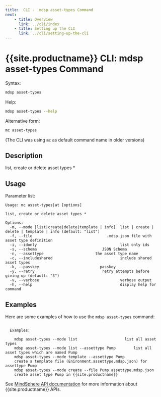 ```yaml
---
title:  CLI -  mdsp asset-types Command
next:
    - title: Overview
      link: ../cli/index
    - title: Setting up the CLI
      link: ../cli/setting-up-the-cli
---
```


# {{site.productname}} CLI: mdsp asset-types Command

Syntax:

```bash
mdsp asset-types
```

Help:

```bash
mdsp asset-types --help
```

Alternative form:

```bash
mc asset-types
```

(The CLI was using `mc` as default command name in older versions)

## Description

list, create or delete asset types *

## Usage

Parameter list:

```text
Usage: mc asset-types|at [options]

list, create or delete asset types *

Options:
  -m, --mode [list|create|delete|template | info]  list | create | delete | template | info (default: "list")
  -f, --file                                 .mdsp.json file with asset type definition
  -i, --idonly                                     list only ids
  -s, --schema                             JSON Schema
  -n, --assettype                       the asset type name
  -c, --includeshared                              include shared asset types
  -k, --passkey                           passkey
  -y, --retry                              retry attempts before giving up (default: "3")
  -v, --verbose                                    verbose output
  -h, --help                                       display help for command

```

## Examples

Here are some examples of how to use the `mdsp asset-types` command:

```text

  Examples:

    mdsp asset-types --mode list 					 list all asset types
    mdsp asset-types --mode list --assettype Pump		 list all asset types which are named Pump
    mdsp asset-types --mode template --assettype Pump 
	create a template file (Enironment.assettype.mdsp.json) for assettype Pump
    mdsp asset-types --mode create --file Pump.assettype.mdsp.json 
	create asset type Pump in {{site.productname}}

```

See [MindSphere API documentation](https://documentation.mindsphere.io/MindSphere/apis/index.html) for more information about {{site.productname}} APIs.
